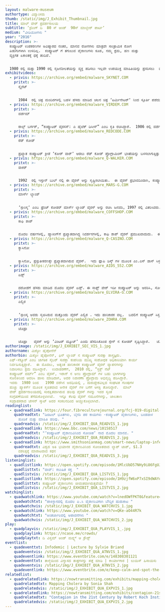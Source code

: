 ```yaml
---
layout: malware-museum
authortype: ವಿದ್ವಾಂಸರು
thumb: /static/img/J_Exhibit_Thumbnail.jpg
title: ಮಾಲ್‌ ವೇರ್‌ ಪ್ರದರ್ಶನಾಲಯ
subtitle: ʼಕ್ರಶಿಂಗ್‌ ದಿ  80 ಸ್‌ ಆಂಡ್‌  90ಸ್‌ ಮಾಲ್ವೇರ್‌ ಪಾರ್ಟಿʼ
medium: "ವೀಡಿಯೋಗಳು "
year: "2016"
description: >-
  ಕಂಪ್ಯೂಟರ್‌ ಉಪಕರಣಗಳ ಅವಿಷ್ಕಾರದ ನಂತರ, ಮಾನವ ರೋಗಗಳು ಮಾತ್ರವೇ ಸಾಂಕ್ರಾಮಿಕ ರೋಗ
  ಪಿಡುಗುಗಳಾಗಿ ಉಳಿದಿಲ್ಲ.  ಕಂಪ್ಯೂಟರ್‌ ಗೆ ತಗುಲುವ ವೈರಾಣುಗಳು ಕೂಡ, ನಮ್ಮ ಶ್ರಮ, ಹಣ ಮತ್ತು
  ವ್ಯಕ್ತಿಗತ ಏಕಾಂತಕ್ಕೆ ಧಕ್ಕೆ ತಂದಿವೆ.


  1980 ರಲ್ಲಿ ಮತ್ತು 1990 ರಲ್ಲಿ ಸೃಜನಶೀಲತೆಯನ್ನು ವ್ಯಕ್ತ ಪಡಿಸಲು ಇಲ್ಲವೇ ಉಪಯುಕ್ತ ಮಾಹಿತಿಯನ್ನು ಪ್ರಸರಿಸಲು  ಮೊದಲ ಕೋಡರ್‌ ಗಳು  ಮೈಕ್ರೋ ಸಾಫ್ಟ್‌ ಡಿಸ್ಕ್‌ ಆಪರೇಟಿಂಗ್‌ ಸಿಸ್ಟಮ್‌ (ಎಂ.ಎಸ್. ಡೋಸ್ ) ಮೂಲಕ ವೈರಾಣುಗಳ ರೂಪದಲ್ಲಿನ ಪ್ರೋಗ್ರಾಮ್‌ ಗಳನ್ನು ಹಬ್ಬಿಸುತ್ತಿದ್ದರು.  ಈಗ ಬಹುತೇಕ ಕಂಪ್ಯೂಟರ್‌ ವೈರಾಣುಗಳು  ದುರುದ್ದೇಶ ಪೂರಿತ ವಾಗಿ ರಚಿತಗೊಳ್ಳುತ್ತಿವೆ. ಮಿಕ್ಕೋ ಹೈಪೋನೆನ್‌, ಫಿನ್‌ ಲ್ಯಾಂಡ್‌ ನ ಕಂಪ್ಯೂಟರ್‌ ಸುರಕ್ಷಾ ಶಾಸ್ತ್ರಜ್ಞರು. ಇಂತಹ ಹಲವಾರು ಕುತೂಹಲ ಕಾರಿ ಕಂಪ್ಯೂಟರ್‌ ವೈರಾಣುಗಳನ್ನು ಸಂಗ್ರಹಿಸಿ, ಬೃಹತ್‌ ಸಂಕಲವನ್ನು ತಯಾರಿಸಿದ್ದಾರೆ.  ಈ ವೈರಾಣುಗಳನ್ನು ಸುರಕ್ಷಿತವಾಗಿ ವೀಕ್ಷಿಸ ಬಹುದು. ಅವುಗಳ ದಕ್ಷತೆ ಹಾಗೂ ಕಲ್ಪನೆಗೆ ನಾವು ಮಾರುಹೋಗದೆ ಇರಲಾರೆವು.
exhibitvideos:
  - privis: https://archive.org/embed/malware_SKYNET.COM
    pritxt: >-
      ಸ್ಕೈನೆಟ್


      1984  ರಲ್ಲಿ ಚಿತ್ರ ಮಂದಿರಗಳಲ್ಲಿ ಬಹಳ ಹೆಸರು ಮಾಡಿದ ಚಲನ ಚಿತ್ರ ʼಟರ್ಮಿನೇಟರ್ʼ‌ ನಿಂದ ಸ್ಪೂರ್ತಿ ಪಡೆದು ನಿರ್ಮಿಸಲಾದ ವೈರಸ್. ಕೃತಕ ಬುದ್ಧಿಶಕ್ತಿಯು ನಮ್ಮ ವಿಶ್ವವನ್ನು ತನ್ನ ವಶವಾಗಿಸಿಕೊಳ್ಳುವುದರ ಬಗೆಗೆ ಈ ವೈರಸ್‌ ಒಂದು ದಿಕ್‌ ಸೂಚಿಯಾಗಿದೆ. ಸೌಥ್‌ ಆಂಪ್ಟನ್‌ ವಿಶ್ವ ವಿದ್ಯಾಲಯದಲ್ಲಿ ತಾಂತ್ರಿಕ ಸಂಸ್ಕರಣೆ ಮತ್ತು ಅಲಂಕಾರ ಶಾಸ್ತ್ರದ ಪ್ರೊಫೆಸರ್‌ ಆಗಿ ಕಾರ್ಯ ನಿರ್ವಹಿಸುತ್ತಿರುವ ಜಸ್ಸಿ ಪರಿಕ್ಕಾ,  ಅವರು, “ ಕಂಪ್ಯೂಟರ್‌ ವೈರಸ್ ಗಳು, ತಮ್ಮದೇ ವಿಶಿಷ್ಟ ವೈಜ್ಞಾನಿಕ ಕಥನಗಳನ್ನು ಒದಗಿಸುತ್ತವೆ.  ಕೃತಕ ಜೀವಿಗಳನ್ನು ಸೃಷ್ಟಿಸುವ ಸಂಶೋಧನೆಯಲ್ಲಿ ವೈರಸ್‌ ಗಳ ಅಧ್ಯಯನ ಪ್ರಮುಖ ಪಾತ್ರ ವಹಿಸುತ್ತವೆ” ಎಂದು ಹೇಳಿದ್ದಾರೆ. ಈ ವೈರಸ್‌ “ನಾನು ಕರುಣಾಮಯ ವೈರಸ್” ಎಂದೂ,  ಬಳಕೆದಾರರಿಗೆ ಬಹಳ ಕೆಲಸ ಇರುವ ಕಾರಣ, ಅವರ ಕಂಪ್ಯೂಟರ್‌ ಸಿಸ್ಟಮ್‌ ಅನ್ನು ಮಂದಗೊಳಿಸಿ ಸಹಕಾರ ನೀಡಿದ್ದೇನೆ ಎಂದು ಘೋಷಿಸುತ್ತದೆ.
  - privis: https://archive.org/embed/malware_VIRDEM.COM
    pritxt: >-
      ವರ್ಡೆಮ್‌ 


      ರಾಲ್ಫ್‌ ಬರ್ಗರ್‌, “ಕಂಪ್ಯೂಟರ್‌ ವೈರಸಸ್:‌ ಎ ಹೈಟೆಕ್‌ ಡಿಸೀಸ್‌” ಎಂಬ ಕೃತಿ ರಚಿಸಿದ್ದಾರೆ.  1986 ರಲ್ಲಿ ವರ್ಡೆಮ್‌ ಎಂಬ ವೈರಸ್‌-ಕೋಡ್‌ ಅನ್ನು ತಮ್ಮ ಪುಸ್ತಕದಲ್ಲಿ ಬರೆದು ವೈರಸ್‌ ಗಳ ಸ್ವಭಾವವನ್ನು ಪರಿಚಯಿಸಿದ್ದಾರೆ. ಮೂಲತಹ ವರ್ಡೆಮ್‌ ಒಂದು ನಿದರ್ಶನವಾದರೂ ಸಹ, ಈ ಕೋಡ್‌ ನಿಂದ ಪ್ರೇರಿತರಾದ ಅನೇಕರು, ವರ್ಡೆಮ್‌ ವೈರಸ್‌ ನ ವಿವಿಧ ರೂಪಾಂತರಗಳನ್ನು ವಿಕಸನಗೊಳಿಸಿದರು.  ಈ ಮಾಲ್ವೇರ್‌ ಇಡೀ ವ್ಯವಸ್ಥೆಯನ್ನೇ ಆವರಿಸಿತು.  ಕಂಪ್ಯೂಟರ್‌  ಪರದೆಯ ಮೇಲೆ ಬಣ್ಣ ಬಣ್ಣದ ಆಕಾರಗಳನ್ನು ಸೃಷ್ಟಿಸಿ ಈ ಮೂಲಕ ಕಂಪ್ಯೂಟರ್‌ ಸಾಫ್ಟವೇರ್‌ ಕೆಡಿಸಿ , ವೈರಸ್‌ ಆವರಿಸಿರುವುದನ್ನು ಖಚಿತ ಪಡಿಸುತ್ತದೆ.
  - privis: https://archive.org/embed/malware_REDCODE.COM
    pritxt: >-
      ರೆಡ್‌ ಕೋಡ್‌ 


      ಪ್ರಖ್ಯಾತ ಕಂಪ್ಯೂಟರ್‌ ಕ್ರೀಡೆ ʼಕೋರ್‌ ವಾರ್ʼ ಆಡಲು ರೆಡ್‌ ಕೋಡ್‌ ಪ್ರೋಗ್ರಾಮಿಂಗ್‌ ಭಾಷೆಯನ್ನು ಬಳಸಲಾಗುತ್ತಿತ್ತು.  1980 ರಲ್ಲಿ  “ಸೈಂಟಿಫಿಕ್‌ ಅಮೇರಿಕನ್”‌ ನಲ್ಲಿ ಏ.ಕೆ.ಡ್ಯೂಡ್ನೇ ಅವರ ಲೇಖನಗಳ ಮೂಲಕ ಈ ಕ್ರೀಡೆಯು ಪ್ರಖ್ಯಾತಿ ಪಡೆಯಿತು.  ಈ ಕ್ರೀಡೆಯ ಮುಖ್ಯ ಉದ್ದೇಶ್ಯವೆಂದರೆ, ಎದುರಾಳಿಯ ಕೋಡ್‌ ಗೆ ಸಮರ್ಪಕವಾಗಿ ಪ್ರತಿಕೋಡ್‌ ಬರೆಯುವುದು.  ಹಾಸ್ಯಗಳನ್ನು ಮತ್ತು ಸೃಜನಾತ್ಮಕ ಅಭಿವ್ಯಕ್ತಿಗಳನ್ನು  ರಚಿಸಲು ಹಾಗೂ ಪ್ರೋಗ್ರಾಮಿಂಗ್‌ ಕಲೆಯ ಅತ್ಯುನ್ನತ ಮಿತಿಯನ್ನು ಪರೀಕ್ಷಿಸಲು ಸಹ ಈ ಪ್ರೋಗ್ರಾಮಿಂಗ್‌ ಭಾಷೆಯನ್ನು ಬಳಸಲಾಗುತ್ತದೆ. ಈ ಮಾಲ್‌ ವೇರ್‌ ಅಲ್ಲಿ ಇಬ್ಬರು ಎದುರಾಳಿಗಳು ರೆಡ್‌ ಕೋಡ್ ಬಳಸಿಕೊಂಡು ಕಾದಾಡುತ್ತಾರೆ, ಒಬ್ಬರು ಗೆಲುವನ್ನು ಸಾಧಿಸುತ್ತಾರೆ.  ಮೂವತ್ತು ವರ್ಷಗಳ ನಂತರವೂ ಈ ಕ್ರೀಡೆಯ ಕ್ಲಿಷ್ಟತೆ ಮತ್ತು ಸೃಜನಾತ್ಮಕತೆಗೆ ಸಾಕ್ಷಿಯಾಗಿದೆ, ಕೋರ್‌ ವಾರ್‌ ಕ್ರೀಡೆಯನ್ನು ಆಡುವ ಪ್ರೋಗ್ರಾಮರ್‌ ಗಳ ಸಣ್ಣ ಸಮೂಹ ಇಂದಿಗೂ ಇದೆ, 
  - privis: https://archive.org/embed/malware_Q-WALKER.COM
    pritxt: >-
      ವಾಕರ್‌   


      1992  ರಲ್ಲಿ ಇಸ್ತಾನ್‌ ಬುಲ್‌ ನಲ್ಲಿ ಈ ವೈರಸ್‌ ಅನ್ನು ಸೃಷ್ಟಿಸಲಾಯಿತು.  ಈ ವೈರಸ್‌ ಪ್ರಭಾವದಿಂದಾಗಿ, ಕಂಪ್ಯೂಟರ್‌ ಪರದೆಯ ಮೇಲೆ ಸತತವಾಗಿ ಒಬ್ಬ ವ್ಯಕ್ತಿಯು ನೆಡೆಯುವುದು ಗೋಚರವಾಗುತ್ತದೆ.  ಈ ಪಾತ್ರವು,  1980 ಯ ಕುಸ್ತಿ ಆಟವಾದ “ಕಮಡೋರ್‌ ಗೇಮ್‌ ಬ್ಯಾಡ್‌ ಸ್ಟ್ರೀಟ್‌ ಬ್ರಾಲರ್‌ “ ಎಂದು ಎಲ್ಲರೂ ಗುರುತಿಸಿದ್ದಾರೆ.  ಈ ವೈರಸ್‌ ಅನ್ನು ನಿರ್ಮಿಸಿರುವವರು ಯಾರು ಎಂದು ತಿಳಿದಿಲ್ಲ.  ಆದ್ದರಿಂದ, ಈ ಪ್ರತ್ಯೇಕ ಪಾತ್ರವನ್ನು ಏಕೆ ಸೃಷ್ಟಿಸಲಾಯಿತು, ಈ ಪಾತ್ರದ ಅರ್ಥವೇನು ಎಂಬ ಹಲವು ಪ್ರಶ್ನೆಗಳು ಉದ್ಭವಿಸಿವೆ.   ಕಂಪ್ಯೂಟರ್‌ ಪರದೆಯ ಮೇಲೆ ವ್ಯಕ್ತಿಯು ಸತತವಾಗಿ ನೆಡೆಯುವವರೆಗೂ ಬಳಕೆದಾರರು ಏನನ್ನೂ ಮಾಡಲಾಗುತ್ತಿರಲಿಲ್ಲ.  ಈ ಮಾಲ್‌ ವೇರ್‌ ನ ದೃಶ್ಯ ಗುಣವತ್ತತೆ ಉತ್ತಮವಾಗಿದೆ, ಆಕರ್ಷಣೀಯವಾಗಿದೆ.  
  - privis: https://archive.org/embed/malware_MARS-G.COM
    pritxt: >-
      ಮಾರ್ಸ್‌ ಲ್ಯಾಂಡ್‌ 


      ʼಸ್ಪಾಂಸ್ಕʼ ಎಂಬ ಫ್ರೆಂಚ್‌ ಕೋಡರ್‌ ಮಾರ್ಸ್‌ ಲ್ಯಾಂಡ್‌ ವೈರಸ್‌ ಅನ್ನು ರಚಿಸಿ ಜನವರಿ, 1997 ರಲ್ಲಿ ವಿತರಿಸಿದರು.  ಇವರು ಅನೇಕ ವೈರಸ್ ಗಳನ್ನು ಸೃಷ್ಟಿಸಿದ್ದಾರೆ.  ಅವರ ಉದ್ದೇಶ್ಯ ಹಾನಿ ಮಾಡುವುದಾಗಿರಲಿಲ್ಲ, ಕೋಡಿಂಗ್‌ ಮೂಲಕ ಸೃಜನಾತ್ಮಕ ಕಲೆಯ ಪ್ರಸರಣವಾಗಿತ್ತು.  ಹಾನಿಕಾರಕ ವೈರಸ್‌ ಗಳನ್ನು ಸೃಷ್ಟಿಸುವುದು ಸುಲಭ.  ಮಾರ್ಸ್‌ ವೈರಸ್‌ ಅನ್ನು ರನ್‌ ಮಾಡಿದಾಗ, ಮಾರ್ಸ್‌ ನ ನಕ್ಷೆಯು ಸೃಷ್ಟಿಯಾಗಿ ಜೊತೆಗೆ, “ವೈರಸ್‌ ಕೋಡಿಂಗ್‌  ಸೃಜನಾತ್ಮಕ ಎಂಬ” ಸಂದೇಶವು ಮೂಡುತ್ತದೆ.  ಇವರು ಸೃಷ್ಟಿಸಿದ ವೈರಸ್‌ ಗಳ ಸಮೂಹವು,  ʼಸ್ಪಾಂಸ್ಕ ವೈರಸ್‌ ಗಳುʼ ಎಂದೇ ಹೆಸರು ಮಾಡಿವೆ. 
  - privis: https://archive.org/embed/malware_COFFSHOP.COM
    pritxt: >-
      ಕಾಫಿ ಶಾಪ್‌ 


      ಮೊದಲ ವರ್ಷಗಳಲ್ಲಿ, ಹ್ಯಾಕಿಂಗ್‌ಗೆ ಪ್ರಖ್ಯಾತವಾಗಿದ್ದ ನಿದರ್ಶನಗಳಲ್ಲಿ, ಕಾಫಿ ಶಾಪ್‌ ವೈರಸ್‌ ಪ್ರಮುಖವಾದುದು.  ಈ ವೈರಸ್‌, ಕಂಪ್ಯೂಟರ್‌ ಅನ್ನು ಆವರಿಸಿದರೆ ,  ಕಂಪ್ಯೂಟರ್‌ ಸಿಸ್ಟಮ್‌ ನ ಎಲ್ಲಾ ಫೈಲ್ ಗಳನ್ನೂ ಅಳಿಸಿ ಕೇವಲ ಪರದೆಯ ಮೇಲೆ  ಗಾಂಜಾ ಎಲೆಯು ಮೂಡಿ ಅದರೊಂದಿಗೆ ʼಲೀಗಲೈಸ್‌ ಕನ್ನಾಬಿಸ್‌ʼ ಎಂಬ ಸಂದೇಶವನ್ನು ನೀಡುತ್ತಿತ್ತು. ಈ ವೈರಸ್‌ ನ ರಚನಕಾರರು ಯಾರೆಂದು ತಿಳಿಯದಿದ್ದರೂ, ಈ ವೈರಸ್‌ ಗಳ ಉದ್ದೇಶ ಹಾನಿಕಾರಕವಾದುದು ಎಂದು ಹೇಳಲಾಗುವುದಿಲ್ಲ.  ಈ ವೈರಸ್‌ಗಳು ಕಂಪ್ಯೂಟರ್‌ ಡಾಟಾದ ಅಪಹರಣ ಅಥವಾ ಭಯ ಮೂಡಿಸದಿದ್ದರೂ, ಉಪಯುಕ್ತ ಸಂದೇಶಗಳನ್ನು ಮತ್ತು ಮಾಹಿತಿಯನ್ನು ನೀಡುತ್ತಿದ್ದವು. 
  - privis: https://archive.org/embed/malware_Q-CASINO.COM
    pritxt: >-
      ಕ್ಯಾಸಿನೋ 


      ಕ್ಯಾಸಿನೋ, ಪ್ರಸ್ತುತೀಕರಣಕ್ಕೇ ಪ್ರಖ್ಯಾತವಾಗಿರುವ ವೈರಸ್‌.  ಇದು ಫ್ಲಾಪಿ ಡಿಸ್ಕ್‌ ಗಳ ಮೂಲಕ ಎಂ.ಎಸ್‌ ಡಾಸ್‌ ಸಿಸ್ಟಮ್ಸ್‌ ಅನ್ನು ಆವರಿಸಿಕೊಂಡು, “ ನಾನು ಈಗ ತಾನೆ ನಿಮ್ಮ ಡಿಸ್ಕ್ ಅಲ್ಲಿದ್ದ ಕೊಬ್ಬನ್ನು ಇಳಿಸಿದ್ದೇನೆ “ ಎಂಬ ಸಂದೇಶವನ್ನು ನೀಡುತ್ತಿತ್ತು.  ನಿಮ್ಮ ಡಾಟಾವನ್ನು ಹುಡುಕಲು ಪರದಾಡ ಬೇಕಾಗಿತ್ತು.  ಒಗಟನ್ನು ಬಿಡಿಸ ಬೇಕಾಗಿತ್ತು, ಸೆಣೆಸಾಟದಲ್ಲಿ ಗೆಲುವು ಸಾಧಿಸಿದರೆ, ನಿಮ್ಮ ಫೈಲ್ಸ್‌ ಗಳನ್ನು ಹಿಂಪಡೆಯ ಬಹುದಿತ್ತು , ಇಲ್ಲವೇ ಎಲ್ಲವೂ ನಾಶವಾಗಿ ಬಿಡುತ್ತಿತ್ತು.   ಕಂಪ್ಯೂಟರ್‌ ಅಲ್ಲಿ ಇರುವ ಎಲ್ಲ ಡಾಟಾ ವನ್ನು ಅಳಿಸಿ ಹಾಕುತ್ತಿದ್ದರೂ, ಈ ವಿದ್ವಂಸಕ ಸ್ವಭಾವವನ್ನು ಹೊರತು ಪಡಿಸಿದರೆ, ಕುತೂಹಲಕಾರಿ ಸನ್ನಿವೇಶವನ್ನು ಸೃಷ್ಟಿಸುತ್ತಿತ್ತು. ಭಾಷೆಯ ದೃಷ್ಟಿಯಿಂದ ಬಹಳ ಜನ ಇದನ್ನು ಅಪರಾಧ ಎಂದೇ ಪರಿಗಣಿಸಿದರು.  1990 ರ ಆದಿಯಲ್ಲಿ ಕ್ಯಾಸಿನೋ ವೈರಸ್‌ ಬಹಳವಾಗಿ ಕಾಡಿತು.  ಡಾಟಾವನ್ನು ಹಿಂಪಡೆಯಲು ಈ ವೈರಸ್‌ ಒಡ್ಡಿದ ಒಗಟನ್ನು ಬಿಡಿಸುವುದೇ ಸೂಕ್ತ ಎಂದು ಎಲ್ಲರೂ ಅಭಿಪ್ರಾಯ ಪಡುತ್ತಿದ್ದರು.  
  - privis: https://archive.org/embed/malware_AIDS_552.COM
    pritxt: >-
      ಏಡ್ಸ್


      ದರೋಡೆಗೆ ಹೆಸರು ಮಾಡಿದ ಮೊದಲ ವೈರಸ್‌ ಏಡ್ಸ್.‌ ಈ ಸಾಫ್ಟ್‌ ವೇರ್‌ ಇಡೀ ಕಂಪ್ಯೂಟರ್‌ ಅನ್ನು ಆವರಿಸಿ, ಸೋಂಕಿತ ಗೊಳಿಸುವುದಲ್ಲದೇ, ನಿಗದಿತ ಹಣ ಪಾವತಿಯಾಗದ ಹೊರತು ಅದನ್ನು ನಿವಾರಿಸಲಾಗುತ್ತಿರಲಿಲ್ಲ. 1989ರಲ್ಲಿ ಹಾರ್ವರ್ಡ್‌ ತರಬೇತಿ ಪಡೆದ   ಜೀವ ವಿಜ್ಞಾನಿ ಜೋಸೆಫ್‌ ಎಲ್‌ ಪೋಪ್‌ ಅವರು ದರೋಡೆಕೋರ ಡಿಸ್ಕ್‌ ಗಳನ್ನು  ಎಚ್.ಐ.ವಿ ಏಡ್ಸ್‌ ಕುರಿತಂತೆ ನೆಡೆದ ಅಂತರ್ರಾಷ್ಟ್ರೀಯ ಸಮ್ಮೇಳನದಲ್ಲಿ ಪಾಲ್ಗೊಂಡವರಿಗೆ ಹಂಚಿದರು.  ಒಂದು ಕಂಪ್ಯೂಟರ್‌ ಅನ್ನು  90 ಬಾರಿ ರಿ-ಬೂಟ್‌ ಮಾಡಿದ ನಂತರ , ಈ ಮಾಲ್‌ ವೇರ್‌ ಎಲ್ಲಾ ಫೈಲ್ಗಳನ್ನು ಎನ್ಕ್ರಿಪ್ಟ್‌ ಮಾಡುತ್ತಿತ್ತು, $ 189 ವಸೂಲಾತಿಯ ನಂತರ ಮತ್ತೆ ಡಿ-ಕ್ರಿಪ್ಟ್‌ ಮಾಡುತ್ತಿತ್ತು.  ಇತಿಹಾಸವು ಈ ವೈರಸ್‌ ಗೆ ಏಡ್ಸ್‌ ಟ್ರೋಜನ್‌ ಎಂಬ ಹೆಸರು ನೀಡಿದೆ. 
  - privis: https://archive.org/embed/malware_ELVIRA-G.COM
    pritxt: >-
      ಎಲ್ವಿರ 


      ʼಸ್ಪಾಂಸ್ಕ ಅವರು ಸೃಜಿಸಿರುವ ಮತ್ತೊಂದು ವೈರಸ್‌ ಎಲ್ವಿರ . ಇದು ಹಾನಿಕಾರಕ ವಲ್ಲ.  ಬದಲಿಗೆ ಕಂಪ್ಯೂಟರ್‌ ಸಿಸ್ಟಮ್‌ ಮೇಲೆ ಸ್ಟಾರ್‌ ವಾರ್‌ ಸ್ಕ್ರಾಲಿಂಗ್‌ ಟೆಕ್ ಸ್ಟ್ ಪ್ರಭಾವ ಬೀರುತ್ತದೆ.  1990ರಲ್ಲಿ ಎಲ್ವಿರ ಲೋಕಪ್ರಿಯವಾಯಿತು.ಈ ವೈರಸ್‌ ಸ್ಪ್ಯಾನಿಶ್‌ ಮತ್ತು ಫ್ರೆಂಚ್‌ ಭಾಷೆಯಲ್ಲಿ ವಿಷಯ ಹೊಂದಿದೆ.  ʼಸ್ಪಾಂಸ್ಕ ಅವರು ತಮ್ಮ ಗೆಳತಿಗಾಗಿ ರಸಿರುವ ಸೃಜನಾತ್ಮಕ ವೈರಸ್‌, “ಪ್ಯಾರಿಸ್‌ ನ “ತಾಮ್ರ-ಕೃಷ್ಣ ವರ್ಣದ ಬೆಡಗಿ, ನೀನು ನನಗೆ ಜೀವನದ ಹುರುಪು ನೀಡುತ್ತೀಯೆ”  ಎಂಬ ಸಂದೇಶ ನೀಡುತ್ತದೆ.  ಮಾರ್ಸ್‌ ಲ್ಯಾಂಡ್‌ ಅಂತೆಯೇ, ಎಲ್ವಿರ ಕೂಡ ಆಕರ್ಶಕ ಸೃಜನಶೀಲತೆ ಹೊಂದಿದೆ. 
  - privis: https://archive.org/embed/malware_ZOHRA.COM
    pritxt: >-
      ಜೊಹ್ರಾ 


      ಜೊಹ್ರಾ   ವೈರಸ್‌ ಅನ್ನು ʼವಿಂಟರ್‌ ಮ್ಯೂಟ್‌ʼ ಎಂದು ಹೆಸರಿಸಿಕೊಂಡ ಸ್ಪೇನ್‌ ನ ಕೋಡರ್‌ ಸೃಷ್ಟಿಸಿದ್ದಾರೆ.   ಜೊಹ್ರಾ   ಪ್ರೋಗ್ರಾಮ್‌ ಗಳಲ್ಲಿ ಮೌನವಾಗಿ ನುಸುಳಿ ಹರಡಿಕೊಳ್ಳುವ ವೈರಸ್‌.   ಪ್ರತಿ ವರ್ಷದ ಏಪ್ರಿಲ್‌ 14 ರಂದು   ಜೊಹ್ರಾ  ಚಟುವಟಿಕೆ ಹೊಂದಿ, ಕಂಪ್ಯೂಟರ್‌   ಪರದೆಯ ಮೇಲೆ ವಿಭಿನ್ನ ರಂಗುಗಳನ್ನು ಚೆಲ್ಲಿ “ ಜೊಹ್ರಾ ಎಂದೆಂದಿಗೂ ಇರುತ್ತದೆ!  ಅವಳಂದಿಗೆ ನೆಕ್ರೋಮಾಂಸಿ” ಎಂಬ ಸಂದೇಶ ನೀಡುತ್ತದೆ.  ಅಂದಿನ ಕಾಲದ ಆಂಟಿ ವೈರಸ್‌ ಗಳಿಂದ  ತಪ್ಪಿಸಿಕೊಳ್ಳಲು, ಜೊಹ್ರಾ  ವೈರಸ್‌ ʼಟಿ.ಬಿʼ, ʼಏವಿʼ, ಎಸ್.ಸಿ” ಅಥವಾ ʼಐವಿ” ಕೋಡ್‌ ಇರುವ ಫೈಲ್‌ ಗಳನ್ನು ಸೋಂಕಿತ ಗೊಳಿಸುತ್ತಿರಲಿಲ್ಲ.  ಬಹುತೇಕ ಎಲ್ಲ ಫೈಲ್‌ ಗಳಲ್ಲಿಯೂ ಈ ಕೋಡ್‌ ಗಳು ಇದ್ದ ಕಾರಣ ಆಂಟಿ ವೈರಸ್‌ ಗಳಿಂದ  ತಪ್ಪಿಸಿಕೊಂಡು ತನ್ನದೇ ಮಾರ್ಗವಾಗಿ ಹರಡುತ್ತಿತ್ತು.    
authorimage: /static/img/J_EXHIBIT_SEC_VIS_1.jpg
authorname: ಮಿಕ್ಕೋ ಹೈಪೋನೆನ್‌
authorbio: ಮಿಕ್ಕೋ ಹೈಪೋನೆನ್‌, ಫಿನ್‌ ಲ್ಯಾಂಡ್‌ ನ ಕಂಪ್ಯೂಟರ್‌ ಸುರಕ್ಷಾ ಶಾಸ್ತ್ರಜ್ಞರು. 
  ಎಫ್-ಸೆಕ್ಯೂರ್‌ ಎಂಬ ಜಾಗತಿಕ ಸೈಬರ್‌ ಸುರಕ್ಞಾ ಕಂಪನಿಯ ಮುಖ್ಯ ಸಂಶೋಧಕ ಅಧಿಕಾರಿಯಾಗಿ ಕಾರ್ಯ
  ನಿರ್ವಹಿಸುತ್ತಿದ್ದಾರೆ.  ಈ ಮೊದಲು, ಅತ್ಯಂತ ಹಾನಿಕಾರಕ ಕಂಪ್ಯೂಟರ್‌ ವೈರಸ್‌ ವ್ಯಾಪನಗಳನ್ನು
  ನಿವಾರಿಸಲು ಶ್ರಮ ವಹಿಸಿದ್ದಾರೆ.  ಉದಾಹರಣೆಗೆ,  2010 ರಲ್ಲಿ, “ಸ್ಟಕ್ಸ್‌ ನೆಟ್‌
  ಕಂಪ್ಯೂಟರ್‌ ವರ್ಮ್” ಎಂಬ ವೈರಸ್‌, ಇರಾನ್‌ ನ ಅಣು ಪ್ರೋಗ್ರಾಮ್‌ ಗಳ ಬಹು ಭಾಗಗಳನ್ನು
  ಸೋಂಕಿನಿಂದ ಆವರಿಸಿ ಹಾಳು ಮಾಡಿದಾಗ, ಅದರ ನಿವಾರಣಾ ಪ್ರೋಗ್ರಾಮ ಅಭಿವೃದ್ಧಿ ಪಡಿಸಿದ್ದಾರೆ.
  ಇವರು  1980 ರಿಂದ   1990 ವರೆಗಿನ ಅವಧಿಯಲ್ಲಿ , ದುರುದ್ದೇಶವಿಲ್ಲದ ಸಂಘಟಿತ ಗುಂಪುಗಳ
  ಹುಚ್ಚು ಹ್ಯಾಕರ್ಸ್‌ ಮೂಲಕ ಸೃಜಿತವಾದ ಅನೇಕ ವೈರಸ್‌ ಗಳ ಬಗೆಗೆ ಆಸಕ್ತಿ ತೋರಿದ್ದಾರೆ.  ಮಾಲ್‌
  ವೇರ್‌ ಪ್ರದರ್ಶನಾಲಯದಲ್ಲಿ ಸಂರಕ್ಷಿತವಾಗಿರುವ ಹಲವು ವೈರಸ್‌ ಗಳನ್ನು ಇವರ ಸ್ವಂತ
  ಸಂಗ್ರಹಣೆಯಿಂದ ತೆಗೆದುಕೊಳ್ಳಲಾಗಿದೆ.  ಇನ್ನೂ ಕೆಲವು ವೈರಸ್‌ ನಮೂನೆಗಳನ್ನು, ಜಾಲತಾಣ
  ಸಂಗ್ರಾಹಕರಾದ ಜೇಸನ್‌ ಸ್ಕಾಟ್‌ ಅವರ ಸಂಕಲನದಿಂದ ಆಯ್ದುಕೊಳ್ಳಲಾಗಿದೆ.
readinglist:
  - quadreadlink: https://four.fibreculturejournal.org/fcj-019-digital-monsters-binary-aliens-%E2%80%93-computer-viruses-capitalism-and-the-flow-of-information/
    quadreadtxt: "ಡಿಜಿಟಲ್‌ ಭೂತಗಳು, ಬೈನರಿ ಪರ ಕಾಯಗಳು -ಕಂಪ್ಯೂಟರ್‌ ವೈರಾಣುಗಳು, ಬಂಡವಾಳ
      ಹೂಡಿಕೆ ಮತ್ತು ಮಾಹಿತಿ ಹರಿವು. "
    quadreadvis: /static/img/J_EXHIBIT_QUA_READVIS_1.jpg
  - quadreadlink: https://www.bbc.com/news/10158517
    quadreadtxt: "ʼಕಂಪ್ಯೂಟರ್‌ ವೈರಾಣುವಿನಿಂದ ಸೋಂಕಿತʼ ನಾದ ಮೊದಲ ಮಾನವ. "
    quadreadvis: /static/img/J_EXHIBIT_QUA_READVIS_2.jpg
  - quadreadlink: https://www.smithsonianmag.com/smart-news/laptop-infected-worlds-most-dangerous-viruses-sold-13-million-180972315/
    quadreadtxt: ವಿಶ್ವದ ಅತಿ ಭಯಾನಕ ವೈರಾಣುವಿನಿಂದ ಸೋಂಕಿತವಾದ ಲ್ಯಾಪ್‌ ಟಾಪ್,‌ $1.3
      ದಶಲಕ್ಷಕ್ಕೆ ಮಾರಾಟವಾದ ಕಥನ
    quadreadvis: /static/img/J_EXHIBIT_QUA_READVIS_3.jpg
listeninglist:
  - quadlistlink: https://open.spotify.com/episode/1MlcUbD57NHy9i86FgUJSt
    quadlisttxt: "ವಾವ್‌: ಕಲುಷಿತ ರಕ್ತ  "
    quadlistvis: /static/img/J_EXHIBIT_QUA_LISTVIS_1.jpg
  - quadlistlink: https://open.spotify.com/episode/1H9zjfW6xP7xSI9dWAYq7K
    quadlisttxt: ಕಂಫ್ಯೂಟರ್‌ ವೈರಾಣುಗಳು ಜೀವಂತವಾಗಿರುತ್ತವೆಯೇ ?
    quadlistvis: /static/img/J_EXHIBIT_QUA_LISTVIS_2.jpg
watchinglist:
  - quadwatchlink: https://www.youtube.com/watch?v=lnedOWfPKT0&feature=emb_imp_woyt
    quadwatchtxt: "ಪಾಕಿಸ್ಥಾನದಲ್ಲಿ ಮೊದಲ ಪಿ.ಸಿ ವೈರಾಣುವಿಗಾಗಿ ಬೌದ್ಧಿಕ ಹುಡುಕಾಟ "
    quadwatchvis: /static/img/J_EXHIBIT_QUA_WATCHVIS_1.jpg
  - quadwatchlink: https://www.youtube.com/watch?v=QKe-aO44R7k
    quadwatchtxt: "ಅಂತರ್ಜಾಲದಲ್ಲಿ ಆಪಾದನೆಗಳು "
    quadwatchvis: /static/img/J_EXHIBIT_QUA_WATCHVIS_2.jpg
play:
  - quadplayvis: /static/img/J_EXHIBIT_QUA_PLAYVIS_1_.jpg
    quadplaylink: https://ncase.me/crowds/
    quadplaytxt: ದಿ ವಿಸ್ಡಮ್ ಅಂಡ್ ಮದ್ನ್ಸ್ ಆ ಕ್ರೌಡ್ಸ್
eventlist:
  - quadeventtxt: Infodemic | Lecture by Sylvie Briand
    quadeventvis: /static/img/J_EXHIBIT_QUA_ATNVIS_1.jpg
    quadeventlink: https://www.eventbrite.com/e/148308301121
  - quadeventtxt: ತಾಳ್ಮೆಯಿಂದ ವಿನ್ಯಾಸದ ತಂತ್ರಗಳನ್ನು ಪತ್ತೆ ಮಾಡಿ | ಕಾರ್ಯಾಗಾರ | ಲುಯಿಸ್ ಹಿಸಾಯಸು
    quadeventvis: /static/img/J_EXHIBIT_QUA_ATNVIS_2.jpg
    quadeventlink: https://www.eventbrite.com/e/keep-calm-and-spot-the-design-tricks-workshop-registration-148145012721
relatedlist:
  - quadrelatedlink: https://nowtransmitting.com/exhibits/mapping-cholera/
    quadrelatedtxt: Mapping Cholera by Sonia Shah
    quadrelatedvis: /static/img/J_EXHIBIT_QUA_EXPVIS_1.jpg
  - quadrelatedlink: https://nowtransmitting.com/exhibits/contagion-21st-century/
    quadrelatedtxt: "Contagion in the 21st Century by Robert Koch Institute "
    quadrelatedvis: /static/img/J_EXHIBIT_QUA_EXPVIS_2.jpg
---
```

